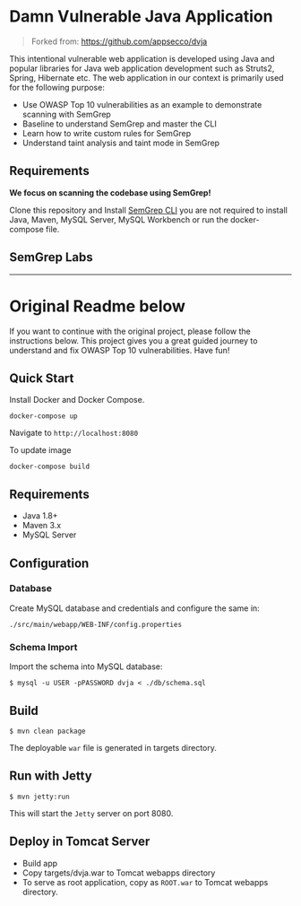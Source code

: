 # Damn Vulnerable Java Application

> Forked from: https://github.com/appsecco/dvja

This intentional vulnerable web application is developed using Java and popular libraries for Java web application
development such as Struts2, Spring, Hibernate etc. The web application in our context is primarily used 
for the following purpose:

* Use OWASP Top 10 vulnerabilities as an example to demonstrate scanning with SemGrep
* Baseline to understand SemGrep and master the CLI
* Learn how to write custom rules for SemGrep
* Understand taint analysis and taint mode in SemGrep

## Requirements

**We focus on scanning the codebase using SemGrep!**

Clone this repository and Install [SemGrep CLI](https://semgrep.dev/docs/getting-started/installation) you 
are not required to install Java, Maven, MySQL Server, MySQL Workbench or run the docker-compose file. 


## SemGrep Labs



---
# Original Readme below
If you want to continue with the original project, please follow the instructions below. This project gives you
a great guided journey to understand and fix OWASP Top 10 vulnerabilities. Have fun! 

## Quick Start

Install Docker and Docker Compose.

```
docker-compose up
```
Navigate to `http://localhost:8080`

To update image

```
docker-compose build
```

## Requirements

* Java 1.8+
* Maven 3.x
* MySQL Server

## Configuration

### Database

Create MySQL database and credentials and configure the same in:

```
./src/main/webapp/WEB-INF/config.properties
```

### Schema Import

Import the schema into MySQL database:

```
$ mysql -u USER -pPASSWORD dvja < ./db/schema.sql
```

## Build

```
$ mvn clean package
```

The deployable `war` file is generated in targets directory.

## Run with Jetty

```
$ mvn jetty:run
```

This will start the `Jetty` server on port 8080.

## Deploy in Tomcat Server

* Build app
* Copy targets/dvja.war to Tomcat webapps directory
* To serve as root application, copy as `ROOT.war` to Tomcat webapps directory.

